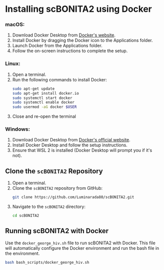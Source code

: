 
# Installing scBONITA2 using Docker

### macOS:
1. Download Docker Desktop from [Docker's website](https://www.docker.com/products/docker-desktop).
2. Install Docker by dragging the Docker icon to the Applications folder.
3. Launch Docker from the Applications folder.
4. Follow the on-screen instructions to complete the setup.

### Linux:
1. Open a terminal.
2. Run the following commands to install Docker:
   ```bash
   sudo apt-get update
   sudo apt-get install docker.io
   sudo systemctl start docker
   sudo systemctl enable docker
   sudo usermod -aG docker $USER
   ```
3. Close and re-open the terminal

### Windows:
1. Download Docker Desktop from [Docker's official website](https://www.docker.com/products/docker-desktop).
2. Install Docker Desktop and follow the setup instructions.
3. Ensure that WSL 2 is installed (Docker Desktop will prompt you if it's not).

## Clone the `scBONITA2` Repository

1. Open a terminal.
2. Clone the `scBONITA2` repository from GitHub:
   ```bash
   git clone https://github.com/Luminarada80/scBONITA2.git
   ```
3. Navigate to the `scBONITA2` directory:
   ```bash
   cd scBONITA2
   ```

## Running scBONITA2 with Docker
Use the `docker_george_hiv.sh` file to run scBONITA2 with Docker. This file will automatically configure the Docker environment and run the bash file in the environment.
```bash
bash bash_scripts/docker_george_hiv.sh
```

